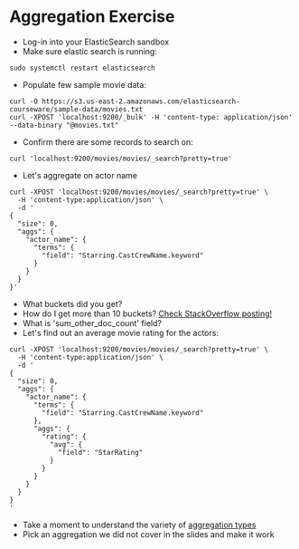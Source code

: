# Aggregation Exercise #

* Log-in into your ElasticSearch sandbox
* Make sure elastic search is running:
```
sudo systemctl restart elasticsearch
```
* Populate few sample movie data:
```
curl -O https://s3.us-east-2.amazonaws.com/elasticsearch-courseware/sample-data/movies.txt
curl -XPOST 'localhost:9200/_bulk' -H 'content-type: application/json' --data-binary "@movies.txt"
```
* Confirm there are some records to search on:
```
curl 'localhost:9200/movies/movies/_search?pretty=true'
```
* Let's aggregate on actor name
```
curl -XPOST 'localhost:9200/movies/movies/_search?pretty=true' \
  -H 'content-type:application/json' \
  -d '
{
  "size": 0,
  "aggs": {
    "actor_name": {
      "terms": {
        "field": "Starring.CastCrewName.keyword"
      }
    }
  }
}'
```
* What buckets did you get?
* How do I get more than 10 buckets? [Check StackOverflow posting!](http://stackoverflow.com/questions/22927098/show-all-elasticsearch-aggregation-results-buckets-and-not-just-10)
* What is 'sum_other_doc_count' field?
* Let's find out an average movie rating for the actors:
```
curl -XPOST 'localhost:9200/movies/movies/_search?pretty=true' \
  -H 'content-type:application/json' \
  -d '
{
  "size": 0,
  "aggs": {
    "actor_name": {
      "terms": {
        "field": "Starring.CastCrewName.keyword"
      },
      "aggs": {
        "rating": {
          "avg": {
            "field": "StarRating"
          }
        }
      }
    }
  }
}
'
```
* Take a moment to understand the variety of [aggregation types](https://www.elastic.co/guide/en/elasticsearch/reference/current/search-aggregations.html)
* Pick an aggregation we did not cover in the slides and make it work